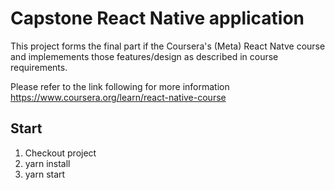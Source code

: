 # Capstone React Native application

This project forms the final part if the Coursera's (Meta) React Natve course and
implemements those features/design as described in course requirements.

Please refer to the link following for more information https://www.coursera.org/learn/react-native-course

## Start

1. Checkout project
2. yarn install
3. yarn start

